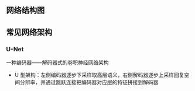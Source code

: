 ## 网络结构图

## 常见网络架构
### U-Net
一种编码器——解码器式的卷积神经网络架构
- U 型架构：左侧编码器逐步下采样取高层语义，右侧解码器逐步上采样回复空间分辨率，并通过跳跃连接把编码器对应层的特征拼接到解码器